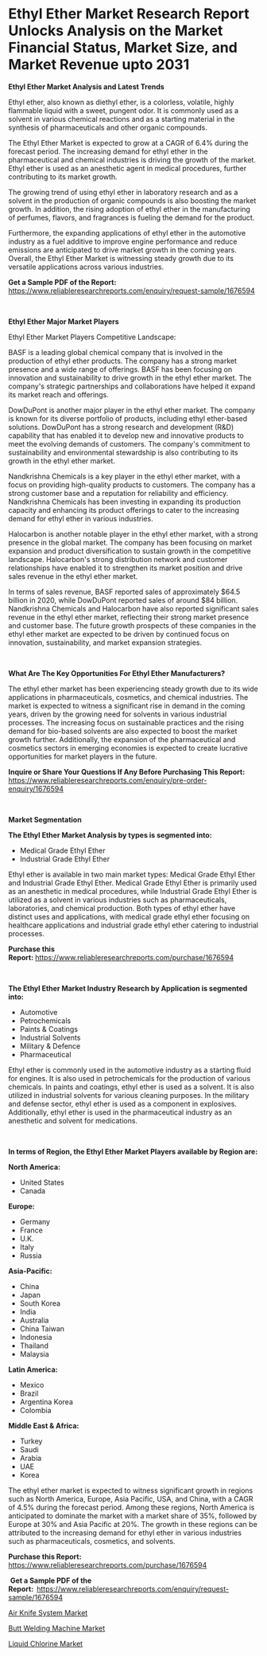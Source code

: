 <p><h1>Ethyl Ether Market Research Report Unlocks Analysis on the Market Financial Status, Market Size, and Market Revenue upto 2031</h1></p><p><strong>Ethyl Ether Market Analysis and Latest Trends</strong></p>
<p><p>Ethyl ether, also known as diethyl ether, is a colorless, volatile, highly flammable liquid with a sweet, pungent odor. It is commonly used as a solvent in various chemical reactions and as a starting material in the synthesis of pharmaceuticals and other organic compounds.</p><p>The Ethyl Ether Market is expected to grow at a CAGR of 6.4% during the forecast period. The increasing demand for ethyl ether in the pharmaceutical and chemical industries is driving the growth of the market. Ethyl ether is used as an anesthetic agent in medical procedures, further contributing to its market growth.</p><p>The growing trend of using ethyl ether in laboratory research and as a solvent in the production of organic compounds is also boosting the market growth. In addition, the rising adoption of ethyl ether in the manufacturing of perfumes, flavors, and fragrances is fueling the demand for the product.</p><p>Furthermore, the expanding applications of ethyl ether in the automotive industry as a fuel additive to improve engine performance and reduce emissions are anticipated to drive market growth in the coming years. Overall, the Ethyl Ether Market is witnessing steady growth due to its versatile applications across various industries.</p></p>
<p><strong>Get a Sample PDF of the Report:&nbsp;</strong> <a href="https://www.reliableresearchreports.com/enquiry/request-sample/1676594">https://www.reliableresearchreports.com/enquiry/request-sample/1676594</a></p>
<p>&nbsp;</p>
<p><strong>Ethyl Ether Major Market Players</strong></p>
<p><p>Ethyl Ether Market Players Competitive Landscape:</p><p>BASF is a leading global chemical company that is involved in the production of ethyl ether products. The company has a strong market presence and a wide range of offerings. BASF has been focusing on innovation and sustainability to drive growth in the ethyl ether market. The company's strategic partnerships and collaborations have helped it expand its market reach and offerings.</p><p>DowDuPont is another major player in the ethyl ether market. The company is known for its diverse portfolio of products, including ethyl ether-based solutions. DowDuPont has a strong research and development (R&D) capability that has enabled it to develop new and innovative products to meet the evolving demands of customers. The company's commitment to sustainability and environmental stewardship is also contributing to its growth in the ethyl ether market.</p><p>Nandkrishna Chemicals is a key player in the ethyl ether market, with a focus on providing high-quality products to customers. The company has a strong customer base and a reputation for reliability and efficiency. Nandkrishna Chemicals has been investing in expanding its production capacity and enhancing its product offerings to cater to the increasing demand for ethyl ether in various industries.</p><p>Halocarbon is another notable player in the ethyl ether market, with a strong presence in the global market. The company has been focusing on market expansion and product diversification to sustain growth in the competitive landscape. Halocarbon's strong distribution network and customer relationships have enabled it to strengthen its market position and drive sales revenue in the ethyl ether market.</p><p>In terms of sales revenue, BASF reported sales of approximately $64.5 billion in 2020, while DowDuPont reported sales of around $84 billion. Nandkrishna Chemicals and Halocarbon have also reported significant sales revenue in the ethyl ether market, reflecting their strong market presence and customer base. The future growth prospects of these companies in the ethyl ether market are expected to be driven by continued focus on innovation, sustainability, and market expansion strategies.</p></p>
<p>&nbsp;</p>
<p><strong>What Are The Key Opportunities For Ethyl Ether Manufacturers?</strong></p>
<p><p>The ethyl ether market has been experiencing steady growth due to its wide applications in pharmaceuticals, cosmetics, and chemical industries. The market is expected to witness a significant rise in demand in the coming years, driven by the growing need for solvents in various industrial processes. The increasing focus on sustainable practices and the rising demand for bio-based solvents are also expected to boost the market growth further. Additionally, the expansion of the pharmaceutical and cosmetics sectors in emerging economies is expected to create lucrative opportunities for market players in the future.</p></p>
<p><strong>Inquire or Share Your Questions If Any Before Purchasing This Report:</strong> <a href="https://www.reliableresearchreports.com/enquiry/pre-order-enquiry/1676594">https://www.reliableresearchreports.com/enquiry/pre-order-enquiry/1676594</a></p>
<p>&nbsp;</p>
<p><strong>Market Segmentation</strong></p>
<p><strong>The Ethyl Ether Market Analysis by types is segmented into:</strong></p>
<p><ul><li>Medical Grade Ethyl Ether</li><li>Industrial Grade Ethyl Ether</li></ul></p>
<p><p>Ethyl ether is available in two main market types: Medical Grade Ethyl Ether and Industrial Grade Ethyl Ether. Medical Grade Ethyl Ether is primarily used as an anesthetic in medical procedures, while Industrial Grade Ethyl Ether is utilized as a solvent in various industries such as pharmaceuticals, laboratories, and chemical production. Both types of ethyl ether have distinct uses and applications, with medical grade ethyl ether focusing on healthcare applications and industrial grade ethyl ether catering to industrial processes.</p></p>
<p><strong>Purchase this Report:&nbsp;</strong><a href="https://www.reliableresearchreports.com/purchase/1676594">https://www.reliableresearchreports.com/purchase/1676594</a></p>
<p>&nbsp;</p>
<p><strong>The Ethyl Ether Market Industry Research by Application is segmented into:</strong></p>
<p><ul><li>Automotive</li><li>Petrochemicals</li><li>Paints & Coatings</li><li>Industrial Solvents</li><li>Military & Defence</li><li>Pharmaceutical</li></ul></p>
<p><p>Ethyl ether is commonly used in the automotive industry as a starting fluid for engines. It is also used in petrochemicals for the production of various chemicals. In paints and coatings, ethyl ether is used as a solvent. It is also utilized in industrial solvents for various cleaning purposes. In the military and defense sector, ethyl ether is used as a component in explosives. Additionally, ethyl ether is used in the pharmaceutical industry as an anesthetic and solvent for medications.</p></p>
<p>&nbsp;</p>
<p><strong>In terms of Region, the Ethyl Ether Market Players available by Region are:</strong></p>
<p>
    <p> <strong> North America: </strong>
        <ul>
            <li>United States</li>
            <li>Canada</li>
        </ul>
        </p> 
    <p> <strong> Europe: </strong>
        <ul>
            <li>Germany</li>
            <li>France</li>
            <li>U.K.</li>
            <li>Italy</li>
            <li>Russia</li>
        </ul>
        </p> 
    <p> <strong> Asia-Pacific: </strong>
        <ul>
            <li>China</li>
            <li>Japan</li>
            <li>South Korea</li>
            <li>India</li>
            <li>Australia</li>
            <li>China Taiwan</li>
            <li>Indonesia</li>
            <li>Thailand</li>
            <li>Malaysia</li>
        </ul>
        </p> 
    <p> <strong> Latin America: </strong>
        <ul>
            <li>Mexico</li>
            <li>Brazil</li>
            <li>Argentina Korea</li>
            <li>Colombia</li>
        </ul>
        </p> 
    <p> <strong> Middle East & Africa: </strong>
        <ul>
            <li>Turkey</li>
            <li>Saudi</li>
            <li>Arabia</li>
            <li>UAE</li>
            <li>Korea</li>
        </ul>
    </p>
    </p>
<p><p>The ethyl ether market is expected to witness significant growth in regions such as North America, Europe, Asia Pacific, USA, and China, with a CAGR of 4.5% during the forecast period. Among these regions, North America is anticipated to dominate the market with a market share of 35%, followed by Europe at 30% and Asia Pacific at 20%. The growth in these regions can be attributed to the increasing demand for ethyl ether in various industries such as pharmaceuticals, cosmetics, and solvents.</p></p>
<p><strong>Purchase this Report: </strong><a href="https://www.reliableresearchreports.com/purchase/1676594">https://www.reliableresearchreports.com/purchase/1676594</a></p>
<p>&nbsp;<strong>Get a Sample PDF of the Report:&nbsp;&nbsp;</strong><a href="https://www.reliableresearchreports.com/enquiry/request-sample/1676594">https://www.reliableresearchreports.com/enquiry/request-sample/1676594</a></p>
<p><strong></strong></p>
<p><p><a href="https://view.publitas.com/reportprime-1/global-air-knife-system-market-by-types-applications-and-major-players-with-regional-growth-rate-analysis-and-development-situation-from-2023-to-2030/">Air Knife System Market</a></p><p><a href="https://view.publitas.com/reportprime-1/butt-welding-machine-market-research-report-provides-critical-insights-that-can-help-shape-business-development-and-investment-strategies/">Butt Welding Machine Market</a></p><p><a href="https://github.com/ruddyyedelwadw/Market-Research-Report-List-1/blob/main/liquid-chlorine-market.md">Liquid Chlorine Market</a></p></p>